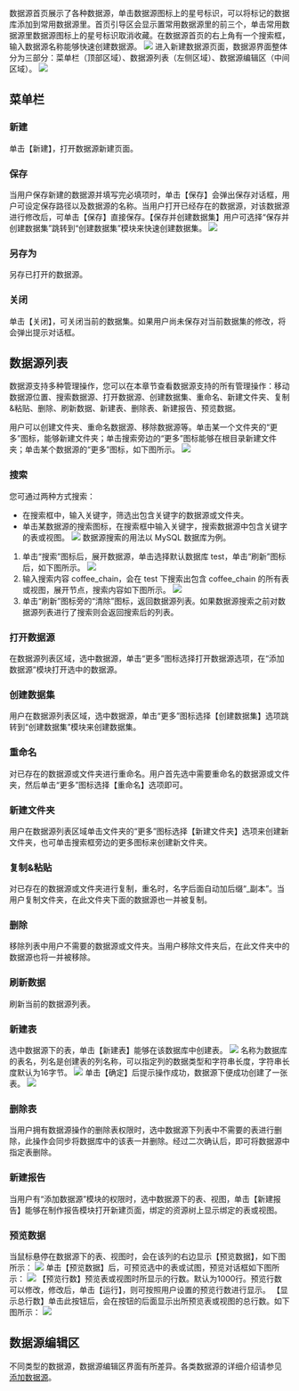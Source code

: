 数据源首页展示了各种数据源，单击数据源图标上的星号标识，可以将标记的数据库添加到常用数据源里。首页引导区会显示置常用数据源里的前三个，单击常用数据源里数据源图标上的星号标识取消收藏。在数据源首页的右上角有一个搜索框，输入数据源名称能够快速创建数据源。
![](https://main.qcloudimg.com/raw/cf3a741bc6a87b9ab2872a08779fe15a.png)
进入新建数据源页面，数据源界面整体分为三部分：菜单栏（顶部区域）、数据源列表（左侧区域）、数据源编辑区（中间区域）。
![](https://main.qcloudimg.com/raw/2d0855fd7027b8bd1b150952ef46d371.png)

## 菜单栏
### 新建
单击【新建】，打开数据源新建页面。

### 保存
当用户保存新建的数据源并填写完必填项时，单击【保存】会弹出保存对话框，用户可设定保存路径以及数据源的名称。当用户打开已经存在的数据源，对该数据源进行修改后，可单击【保存】直接保存。【保存并创建数据集】用户可选择“保存并创建数据集”跳转到“创建数据集”模块来快速创建数据集。
![](https://main.qcloudimg.com/raw/423a8baf112d2530a4fd442803d3d45b.png)
### 另存为
另存已打开的数据源。

### 关闭
单击【关闭】，可关闭当前的数据集。如果用户尚未保存对当前数据集的修改，将会弹出提示对话框。

## 数据源列表
数据源支持多种管理操作，您可以在本章节查看数据源支持的所有管理操作：移动数据源位置、搜索数据源、打开数据源、创建数据集、重命名、新建文件夹、复制&粘贴、删除、刷新数据、新建表、删除表、新建报告、预览数据。

用户可以创建文件夹、重命名数据源、移除数据源等。单击某一个文件夹的“更多”图标，能够新建文件夹；单击搜索旁边的“更多”图标能够在根目录新建文件夹；单击某个数据源的“更多”图标，如下图所示。
![](https://main.qcloudimg.com/raw/7cda73c0f295c47ed6fe92be4ab925c9.png)

### 搜索
您可通过两种方式搜索：
- 在搜索框中，输入关键字，筛选出包含关键字的数据源或文件夹。
- 单击某数据源的搜索图标，在搜索框中输入关键字，搜索数据源中包含关键字的表或视图。
![](https://main.qcloudimg.com/raw/0c945ada036a21393f730433b0f172a0.png)
数据源搜索的用法以 MySQL 数据库为例。
1. 单击“搜索”图标后，展开数据源，单击选择默认数据库 test，单击“刷新”图标后，如下图所示。
![](https://main.qcloudimg.com/raw/3a14a6e01126e358eed3a42664fb7ffc.png)
2. 输入搜索内容 coffee_chain，会在 test 下搜索出包含 coffee_chain 的所有表或视图，展开节点，搜索内容如下图所示。
![](https://main.qcloudimg.com/raw/cba1b631c8785849a50e82466c77bafe.png)
3. 单击“刷新”图标旁的“清除”图标，返回数据源列表。如果数据源搜索之前对数据源列表进行了搜索则会返回搜索后的列表。

### 打开数据源
在数据源列表区域，选中数据源，单击“更多”图标选择打开数据源选项，在“添加数据源”模块打开选中的数据源。

### 创建数据集
用户在数据源列表区域，选中数据源，单击“更多”图标选择【创建数据集】选项跳转到“创建数据集”模块来创建数据集。

### 重命名
对已存在的数据源或文件夹进行重命名。用户首先选中需要重命名的数据源或文件夹，然后单击“更多”图标选择【重命名】选项即可。

### 新建文件夹
用户在数据源列表区域单击文件夹的“更多”图标选择【新建文件夹】选项来创建新文件夹，也可单击搜索框旁边的更多图标来创建新文件夹。

### 复制&粘贴
对已存在的数据源或文件夹进行复制，重名时，名字后面自动加后缀“\_副本”。当用户复制文件夹，在此文件夹下面的数据源也一并被复制。

### 删除
移除列表中用户不需要的数据源或文件夹。当用户移除文件夹后，在此文件夹中的数据源也将一并被移除。

### 刷新数据
刷新当前的数据源列表。

### 新建表
选中数据源下的表，单击【新建表】能够在该数据库中创建表。
![](https://main.qcloudimg.com/raw/a42153bbaca777900cb215745a3af3a3.png)
名称为数据库的表名，列名是创建表的列名称，可以指定列的数据类型和字符串长度，字符串长度默认为16字节。
![](https://main.qcloudimg.com/raw/d76c24b88e95663c22457861b05483a2.png)
单击【确定】后提示操作成功，数据源下便成功创建了一张表。
![](https://main.qcloudimg.com/raw/300fb0ef8cfd05b2988791576e1272da.png)

### 删除表
当用户拥有数据源操作的删除表权限时，选中数据源下列表中不需要的表进行删除，此操作会同步将数据库中的该表一并删除。经过二次确认后，即可将数据源中指定表删除。

### 新建报告
当用户有“添加数据源”模块的权限时，选中数据源下的表、视图，单击【新建报告】能够在制作报告模块打开新建页面，绑定的资源树上显示绑定的表或视图。

### 预览数据
当鼠标悬停在数据源下的表、视图时，会在该列的右边显示【预览数据】，如下图所示：
![](https://main.qcloudimg.com/raw/ecf747a531c4b702d517dc7afaa1f355.png)
单击【预览数据】后，可预览选中的表或试图，预览对话框如下图所示：
![](https://main.qcloudimg.com/raw/54d7d34c95ac03843837e5d7db55dc1c.png)
【预览行数】预览表或视图时所显示的行数。默认为1000行。预览行数可以修改，修改后，单击【运行】，则可按照用户设置的预览行数进行显示。
【显示总行数】单击此按钮后，会在按钮的后面显示出所预览表或视图的总行数。如下图所示：
![](https://main.qcloudimg.com/raw/39cb6160c914c38a7dec041bd8a3938f.png)

## 数据源编辑区
不同类型的数据源，数据源编辑区界面有所差异。各类数据源的详细介绍请参见 [添加数据源](https://cloud.tencent.com/document/product/590/19565)。
